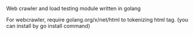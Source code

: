 Web crawler and load testing module written in golang

For webcrawler, require golang.org/x/net/html to tokenizing html tag. (you can install by go install command)